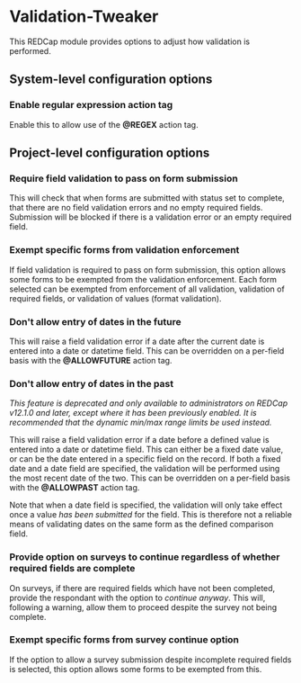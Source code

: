 # Validation-Tweaker

This REDCap module provides options to adjust how validation is performed.


## System-level configuration options

### Enable regular expression action tag
Enable this to allow use of the **@REGEX** action tag.


## Project-level configuration options

### Require field validation to pass on form submission
This will check that when forms are submitted with status set to complete, that there are no field
validation errors and no empty required fields. Submission will be blocked if there is a validation
error or an empty required field.

### Exempt specific forms from validation enforcement
If field validation is required to pass on form submission, this option allows some forms to be
exempted from the validation enforcement. Each form selected can be exempted from enforcement of
all validation, validation of required fields, or validation of values (format validation).

### Don't allow entry of dates in the future
This will raise a field validation error if a date after the current date is entered into a date or
datetime field. This can be overridden on a per-field basis with the **@ALLOWFUTURE** action tag.

### Don't allow entry of dates in the past
*This feature is deprecated and only available to administrators on REDCap v12.1.0 and later,
except where it has been previously enabled. It is recommended that the dynamic min/max range
limits be used instead.*

This will raise a field validation error if a date before a defined value is entered into a date or
datetime field. This can either be a fixed date value, or can be the date entered in a specific
field on the record. If both a fixed date and a date field are specified, the validation will be
performed using the most recent date of the two. This can be overridden on a per-field basis with
the **@ALLOWPAST** action tag.

Note that when a date field is specified, the validation will only take effect once a value *has
been submitted* for the field. This is therefore not a reliable means of validating dates on the
same form as the defined comparison field.

### Provide option on surveys to continue regardless of whether required fields are complete
On surveys, if there are required fields which have not been completed, provide the respondant with
the option to *continue anyway*. This will, following a warning, allow them to proceed despite the
survey not being complete.

### Exempt specific forms from survey continue option
If the option to allow a survey submission despite incomplete required fields is selected, this
option allows some forms to be exempted from this.
